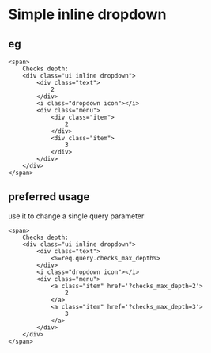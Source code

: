 # Simple inline dropdown


## eg
```
<span>		
	Checks depth: 
	<div class="ui inline dropdown">
		<div class="text">
			2
		</div>
		<i class="dropdown icon"></i>
		<div class="menu">
			<div class="item">
				2
			</div>
			<div class="item">
				3
			</div>
		</div>
	</div>
</span>
```

## preferred usage
use it to change a single query parameter 

```
<span>		
	Checks depth: 
	<div class="ui inline dropdown">
		<div class="text">
			<%=req.query.checks_max_depth%>
		</div>
		<i class="dropdown icon"></i>
		<div class="menu">
			<a class="item" href='?checks_max_depth=2'>
				2
			</a>
			<a class="item" href='?checks_max_depth=3'>
				3
			</a>
		</div>
	</div>
</span>
```
